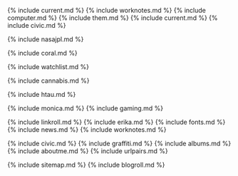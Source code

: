 
{% include current.md %}
{% include worknotes.md %}
{% include computer.md %}
{% include them.md %}
{% include current.md %}
{% include civic.md %}



{% include nasajpl.md %}


{% include coral.md %}



{% include watchlist.md %}



{% include cannabis.md %}

{% include htau.md %}

{% include monica.md %}
{% include gaming.md %}

{% include linkroll.md %}
{% include erika.md %}
{% include fonts.md %}
{% include news.md %}
{% include worknotes.md %}

{% include civic.md %}
{% include graffiti.md %}
{% include albums.md %}
{% include aboutme.md %}
{% include urlpairs.md %}


{% include sitemap.md %}
{% include blogroll.md %}